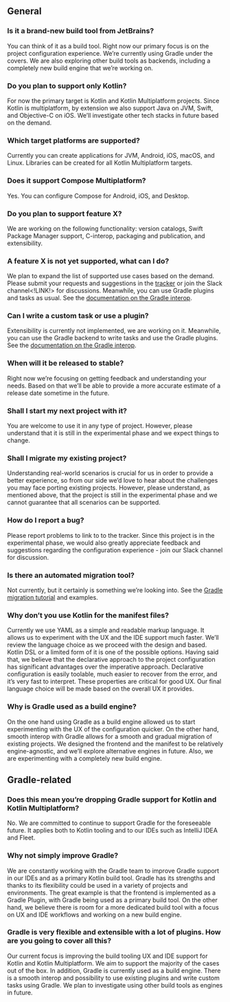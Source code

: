 ## General

### Is it a brand-new build tool from JetBrains?
You can think of it as a build tool. Right now our primary focus is on the project configuration experience. We’re currently using Gradle under the covers. We are also exploring other build tools as backends, including a completely new build engine that we’re working on. 

### Do you plan to support only Kotlin?
For now the primary target is Kotlin and Kotlin Multiplatform projects. Since Kotlin is multiplatform, by extension we also support Java on JVM, Swift, and Objective-C on iOS.
We’ll investigate other tech stacks in future based on the demand.

### Which target platforms are supported?
Currently you can create applications for JVM, Android, iOS, macOS, and Linux. Libraries can be created for all Kotlin Multiplatform targets.

### Does it support Compose Multiplatform?
Yes. You can configure Compose for Android, iOS, and Desktop.

### Do you plan to support feature X? 
We are working on the following functionality: version catalogs, Swift Package Manager support, C-interop, packaging and publication, and extensibility.

### A feature X is not yet supported, what can I do?
We plan to expand the list of supported use cases based on the demand. Please submit your requests and suggestions in the [tracker](https://youtrack.jetbrains.com/issues/AMPER) or join the Slack channel<!LINK!> for discussions.
Meanwhile, you can use Gradle plugins and tasks as usual. See the [documentation on the Gradle interop](Documentation.md#gradle-interop).

### Can I write a custom task or use a plugin?
Extensibility is currently not implemented, we are working on it.
Meanwhile, you can use the Gradle backend to write tasks and use the Gradle plugins. See the [documentation on the Gradle interop](Documentation.md#gradle-interop).

### When will it be released to stable?
Right now we’re focusing on getting feedback and understanding your needs. 
Based on that we’ll be able to provide a more accurate estimate of a release date sometime in the future. 

### Shall I start my next project with it?
You are welcome to use it in any type of project. 
However, please understand that it is still in the experimental phase and we expect things to change.

### Shall I migrate my existing project?
Understanding real-world scenarios is crucial for us in order to provide a better experience, 
so from our side we’d love to hear about the challenges you may face porting existing projects. 
However, please understand, as mentioned above, that the project is still in the experimental phase and we cannot guarantee that all scenarios can be supported. 

### How do I report a bug?
Please report problems to link to to the tracker. Since this project is in the experimental phase, 
we would also greatly appreciate feedback and suggestions regarding the configuration experience - join our Slack channel for discussion.

### Is there an automated migration tool?
Not currently, but it certainly is something we’re looking into. See the [Gradle migration tutorial](GradleMigration.md) and examples. 

### Why don’t you use Kotlin for the manifest files?
Currently we use YAML as a simple and readable markup language. It allows us to experiment with the UX and the IDE support much faster. We’ll review the language choice as we proceed with the design and based. Kotlin DSL or a limited form of it is one of the possible options.
Having said that, we believe that the declarative approach to the project configuration has significant advantages over the imperative approach. Declarative configuration is easily toolable, much easier to recover from the error, and it’s very fast to interpret. These properties are critical for good UX. 
Our final language choice will be made based on the overall UX it provides.

### Why is Gradle used as a build engine?
On the one hand using Gradle as a build engine allowed us to start experimenting with the UX of the configuration quicker. On the other hand, smooth interop with Gradle allows for a smooth and gradual migration of existing projects.
We designed the frontend and the manifest to be relatively engine-agnostic, and we’ll explore alternative engines in future. Also, we are experimenting with a completely new build engine.

## Gradle-related

### Does this mean you’re dropping Gradle support for Kotlin and Kotlin Multiplatform? 
No. We are committed to continue to support Gradle for the foreseeable future. It applies both to Kotlin tooling and to our IDEs such as IntelliJ IDEA and Fleet.

### Why not simply improve Gradle?
We are constantly working with the Gradle team to improve Gradle support in our IDEs and as a primary Kotlin build tool.
Gradle has its strengths and thanks to its flexibility could be used in a variety of  projects and environments. The great example is that the frontend is implemented as a Gradle Plugin, with Gradle being used as a primary build tool.
On the other hand, we believe there is room for a more dedicated build tool with a focus on UX and IDE workflows and working on a new build engine.

### Gradle is very flexible and extensible with a lot of plugins. How are you going to cover all this?
Our current focus is improving the build tooling UX and IDE support for Kotlin and Kotlin Multiplatform. We aim to support the majority of the cases out of the box.
In addition,  Gradle is currently used as a build engine. There is a smooth interop and possibility to use existing plugins and write custom tasks using Gradle. We plan to investigate using other build tools as engines in future.

